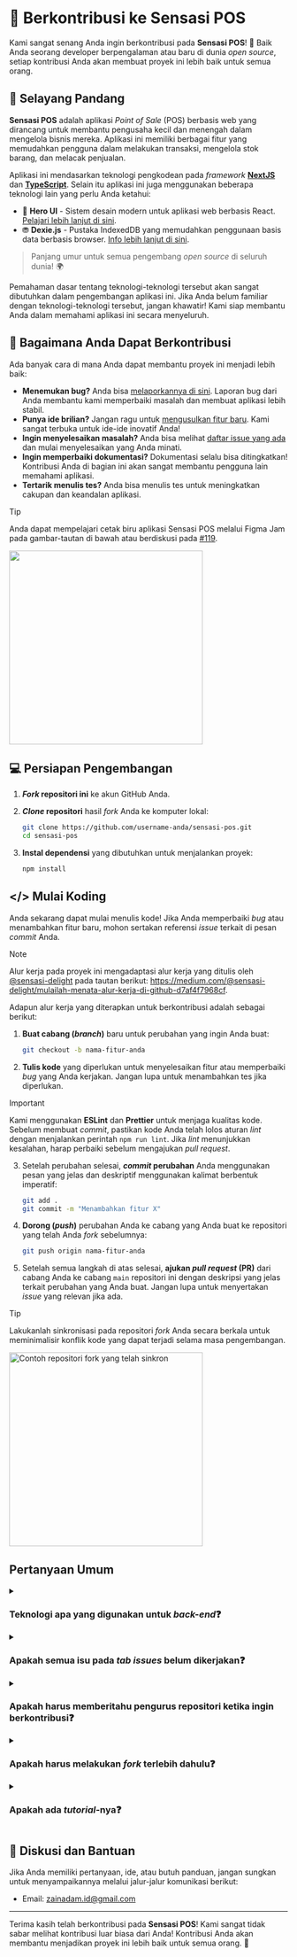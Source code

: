 # 🚀 Berkontribusi ke Sensasi POS

Kami sangat senang Anda ingin berkontribusi pada **Sensasi POS**! 🎉 Baik Anda seorang developer berpengalaman atau baru di dunia _open source_, setiap kontribusi Anda akan membuat proyek ini lebih baik untuk semua orang.

## 📝 Selayang Pandang

**Sensasi POS** adalah aplikasi _Point of Sale_ (POS) berbasis web yang dirancang untuk membantu pengusaha kecil dan menengah dalam mengelola bisnis mereka. Aplikasi ini memiliki berbagai fitur yang memudahkan pengguna dalam melakukan transaksi, mengelola stok barang, dan melacak penjualan.

Aplikasi ini mendasarkan teknologi pengkodean pada _framework_ [**NextJS**](https://nextjs.org/) dan [**TypeScript**](https://www.typescriptlang.org/). Selain itu aplikasi ini juga menggunakan beberapa teknologi lain yang perlu Anda ketahui:

- 🎨 **Hero UI** - Sistem desain modern untuk aplikasi web berbasis React. [Pelajari lebih lanjut di sini](https://heroui.com/).
- ⛃ **Dexie.js** - Pustaka IndexedDB yang memudahkan penggunaan basis data berbasis browser. [Info lebih lanjut di sini](https://dexie.org/).

> Panjang umur untuk semua pengembang _open source_ di seluruh dunia! 🌍

Pemahaman dasar tentang teknologi-teknologi tersebut akan sangat dibutuhkan dalam pengembangan aplikasi ini. Jika Anda belum familiar dengan teknologi-teknologi tersebut, jangan khawatir! Kami siap membantu Anda dalam memahami aplikasi ini secara menyeluruh.

<!-- ## Prasyarat Sebelum Berkontribusi 📚

Sebelum Anda mulai menulis kode atau mengirimkan _pull request_, pastikan untuk mempelajari aplikasi ini secara mendalam dengan membaca dokumentasi yang terdapat di [**Wiki Sensasi POS**](https://github.com/sensasi-apps/sensasi-pos/wiki). Hal ini penting agar Anda memahami struktur aplikasi, fitur-fitur yang ada, serta alur kerjanya secara menyeluruh. -->

## 🤝 Bagaimana Anda Dapat Berkontribusi

Ada banyak cara di mana Anda dapat membantu proyek ini menjadi lebih baik:

- **Menemukan bug?** Anda bisa [melaporkannya di sini](https://github.com/sensasi-apps/sensasi-pos/issues/new/choose). Laporan bug dari Anda membantu kami memperbaiki masalah dan membuat aplikasi lebih stabil.
- **Punya ide brilian?** Jangan ragu untuk [mengusulkan fitur baru](https://github.com/sensasi-apps/sensasi-pos/issues/new/choose). Kami sangat terbuka untuk ide-ide inovatif Anda!
- **Ingin menyelesaikan masalah?** Anda bisa melihat [daftar issue yang ada](https://github.com/sensasi-apps/sensasi-pos/issues) dan mulai menyelesaikan yang Anda minati.
- **Ingin memperbaiki dokumentasi?** Dokumentasi selalu bisa ditingkatkan! Kontribusi Anda di bagian ini akan sangat membantu pengguna lain memahami aplikasi.
- **Tertarik menulis tes?** Anda bisa menulis tes untuk meningkatkan cakupan dan keandalan aplikasi.

> [!TIP]
> Anda dapat mempelajari cetak biru aplikasi Sensasi POS melalui Figma Jam pada gambar-tautan di bawah atau berdiskusi pada [#119](https://github.com/sensasi-apps/sensasi-pos/discussions/119).
>
> <a href="https://www.figma.com/board/iLD0Lbbac8VpH72KaF9iHC/Cetak-Biru---Sensasi-POS?node-id=0-1&t=mKrQZFZs45r2KC0L-1"><img src="https://github.com/user-attachments/assets/9391214d-f5ac-48d2-895f-239727f93f11" width="350" /></a>

## 💻 Persiapan Pengembangan

1. **_Fork_ repositori ini** ke akun GitHub Anda.

2. **_Clone_ repositori** hasil _fork_ Anda ke komputer lokal:

   ```bash
   git clone https://github.com/username-anda/sensasi-pos.git
   cd sensasi-pos
   ```

3. **Instal dependensi** yang dibutuhkan untuk menjalankan proyek:

   ```bash
   npm install
   ```

## </> Mulai Koding

Anda sekarang dapat mulai menulis kode! Jika Anda memperbaiki _bug_ atau menambahkan fitur baru, mohon sertakan referensi _issue_ terkait di pesan _commit_ Anda.

> [!NOTE]
> Alur kerja pada proyek ini mengadaptasi alur kerja yang ditulis oleh [@sensasi-delight](https://sensasi-delight.medium.com) pada tautan berikut: https://medium.com/@sensasi-delight/mulailah-menata-alur-kerja-di-github-d7af4f7968cf.

Adapun alur kerja yang diterapkan untuk berkontribusi adalah sebagai berikut:

1. **Buat cabang (_branch_)** baru untuk perubahan yang ingin Anda buat:

   ```bash
   git checkout -b nama-fitur-anda
   ```

2. **Tulis kode** yang diperlukan untuk menyelesaikan fitur atau memperbaiki _bug_ yang Anda kerjakan. Jangan lupa untuk menambahkan tes jika diperlukan.

> [!IMPORTANT]
> Kami menggunakan **ESLint** dan **Prettier** untuk menjaga kualitas kode. Sebelum membuat _commit_, pastikan kode Anda telah lolos aturan _lint_ dengan menjalankan perintah `npm run lint`. Jika _lint_ menunjukkan kesalahan, harap perbaiki sebelum mengajukan _pull request_.

3. Setelah perubahan selesai, **_commit_ perubahan** Anda menggunakan pesan yang jelas dan deskriptif menggunakan kalimat berbentuk imperatif:

   ```bash
   git add .
   git commit -m "Menambahkan fitur X"
   ```

4. **Dorong (_push_)** perubahan Anda ke cabang yang Anda buat ke repositori yang telah Anda _fork_ sebelumnya:

   ```bash
   git push origin nama-fitur-anda
   ```

5. Setelah semua langkah di atas selesai, **ajukan _pull request_ (PR)** dari cabang Anda ke cabang `main` repositori ini dengan deskripsi yang jelas terkait perubahan yang Anda buat. Jangan lupa untuk menyertakan _issue_ yang relevan jika ada.

> [!TIP]
> Lakukanlah sinkronisasi pada repositori _fork_ Anda secara berkala untuk meminimalisir konflik kode yang dapat terjadi selama masa pengembangan.
>
> [<img src="https://github.com/user-attachments/assets/2b6c0ad5-cf28-4661-9cd8-2f2246378a9a" width="350" alt="Contoh repositori fork yang telah sinkron" />](https://github.com/user-attachments/assets/2b6c0ad5-cf28-4661-9cd8-2f2246378a9a)

<!-- ## 🧪 Menjalankan Tes

Jika Anda menambahkan fitur baru atau memperbaiki bug, mohon tambahkan tes yang relevan. Tes dapat dijalankan dengan perintah berikut:

```bash
npm test
``` -->

## Pertanyaan Umum

<details>
   <summary>
      <h3>Teknologi apa yang digunakan untuk <i>back-end</i>❓</h3>
   </summary>
   
   Untuk saat ini, Sensasi POS tidak memisah/memecah basis kode antara _front-end_ dan _back-end_ sehingga tidak ada teknologi khusus yang digunakan untuk _back-end_. Sensasi POS bersandar penuh pada _framework_ NextJS. Walaupun begitu, komunikasi dengan basis data telah diakomodir oleh pustaka Dexie.js sehingga Anda dapat melakukan manipulasi data pada basis data secara langsung pada _event-event_ milik komponen _front-end_ (`onClick`, `onSubmit`, dsb) melalui fungsi/metode milik Dexie.js.
</details>

<details>
   <summary>
      <h3>Apakah semua isu pada <i>tab issues</i> belum dikerjakan❓</h3>
   </summary>
   
   Semua status isu pada _tab_ tersebut diperbaharui secara _real-time_ oleh pengurus repositori sehingga semua status yang tertera pada semua isu bersifat mutakhir dengan kondisi terkini.
</details>

<details>
   <summary>
      <h3>Apakah harus memberitahu pengurus repositori ketika ingin berkontribusi❓</h3>
   </summary>
   
   Untuk menghindari bentrok pada pengerjaan isu, sebaiknya memberitahukan isu mana yang ingin Anda selesaikan melalui kolom komentar pada isu tersebut.
</details>

<details>
   <summary>
      <h3>Apakah harus melakukan <i>fork</i> terlebih dahulu❓</h3>
   </summary>
   
   Untuk berkontribusi, kontributor wajib untuk melakukan _fork_ terhadap repositori utama dengan tujuan untuk meningkatkan mengefisiensi tata kelola proyek dan alur pengerjaan. Penerapan alur pengerjaan seperti yang telah dijelaskan pada subbab [Persiapan Pengembangan](#persiapan-pengembangan) dan [Mulai Koding](#mulai-koding) dapat meminimalisir konflik terhadap _file-file_ yang terdapat di dalam proyek Sensasi POS yang secara beramai-ramai diubah oleh beberapa kontributor.
</details>

<details>
   <summary>
      <h3>Apakah ada <i>tutorial</i>-nya❓</h3>
   </summary>
   
   Tata cara untuk berkontribusi telah dijelaskan pada subbab [Persiapan Pengembangan](#persiapan-pengembangan) dan [Mulai Koding](#mulai-koding). Silahkan membaca tata cara berkontribusi pada subbab tersebut.
</details>

## 🤝 Diskusi dan Bantuan

Jika Anda memiliki pertanyaan, ide, atau butuh panduan, jangan sungkan untuk menyampaikannya melalui jalur-jalur komunikasi berikut:

<!-- - Forum Diskusi: https://github.com/sensasi-apps/sensasi-pos/discussions -->

- Email: zainadam.id@gmail.com

---

Terima kasih telah berkontribusi pada **Sensasi POS**! Kami sangat tidak sabar melihat kontribusi luar biasa dari Anda! Kontribusi Anda akan membantu menjadikan proyek ini lebih baik untuk semua orang. 🎉
